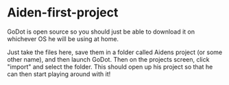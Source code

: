 # Aiden-first-project

GoDot is open source so you should just be able to  download it on whichever OS he will be using at home.

Just take the files here, save them in a folder called Aidens project (or some other name), and then launch GoDot.
Then on the projects screen, click "import" and select the folder.
This should open up his project so that he can then start playing around with it!
